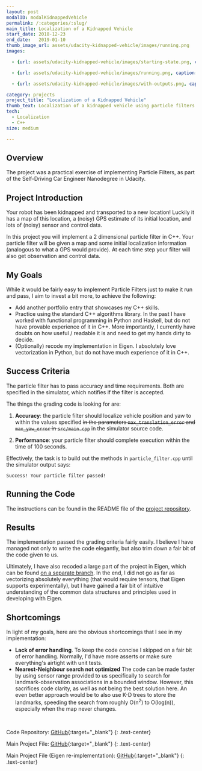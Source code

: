 ```yaml
---
layout: post
modalID: modalKidnappedVehicle
permalink: /:categories/:slug/
main_title: Localization of a Kidnapped Vehicle
start_date: 2018-12-23
end_date:   2019-01-10
thumb_image_url: assets/udacity-kidnapped-vehicle/images/running.png
images:

  - {url: assets/udacity-kidnapped-vehicle/images/starting-state.png, caption: "The starting state of the simulator. You can see the map landmarks as black circles and sensor measurements (distance, yaw) as green lines. There is also a blue vehicle as the ground truth and the blue circle that shows the estimated location of the vehicle.", id: starting-state}

  - {url: assets/udacity-kidnapped-vehicle/images/running.png, caption: "The view of the simulator as the programs are running. The vehicle will make approximately 2 laps around a set trajectory. The visual difference from the starting state is that now you can see blue lines, that show landmark associations - if the lines are blue, then an observed landmark was correctly associated with a known landmark in the map. Otherwise the lines would be bright red, which there are none in the image.", id: running}

  - {url: assets/udacity-kidnapped-vehicle/images/with-outputs.png, caption: "Here's an example of the outputs seen in the terminal as particle filter is running. You can see the average weight of the particles and the weight of the most likely particle.", id: with-outputs}

category: projects
project_title: "Localization of a Kidnapped Vehicle"
thumb_text: Localization of a kidnapped vehicle using particle filters
tech:
  - Localization
  - C++
size: medium

---
```


<div class="post-content-markdown">

## Overview
The project was a practical exercise of implementing Particle Filters, as part of the Self-Driving Car Engineer Nanodegree in Udacity.


## Project Introduction
Your robot has been kidnapped and transported to a new location! Luckily it has a map of this location, a (noisy) GPS estimate of its initial location, and lots of (noisy) sensor and control data.

In this project you will implement a 2 dimensional particle filter in C++. Your particle filter will be given a map and some initial localization information (analogous to what a GPS would provide). At each time step your filter will also get observation and control data.


## My Goals
While it would be fairly easy to implement Particle Filters just to make it run and pass, I aim to invest a bit more, to achieve the following:
* Add another portfolio entry that showcases my C++ skills.
* Practice using the standard C++ algorithms library. In the past I have worked with functional programming in Python and Haskell, but do not have provable experience of it in C++. More importantly, I currently have doubts on how useful / readable it is and need to get my hands dirty to decide.
* (Optionally) recode my implementation in Eigen. I absolutely love vectorization in Python, but do not have much experience of it in C++.


## Success Criteria
The particle filter has to pass accuracy and time requirements. Both are specified in the simulator, which notifies if the filter is accepted.

The things the grading code is looking for are:

1. **Accuracy**: the particle filter should localize vehicle position and yaw to within the values specified ~~in the parameters `max_translation_error` and `max_yaw_error` in `src/main.cpp`~~ in the simulator source code.

2. **Performance**: your particle filter should complete execution within the time of 100 seconds.

Effectively, the task is to build out the methods in `particle_filter.cpp` until the simulator output says:
```
Success! Your particle filter passed!
```

## Running the Code
The instructions can be found in the README file of the [project repository](https://github.com/LinasKo/CarND-Kidnapped-Vehicle-Project).


## Results
The implementation passed the grading criteria fairly easily. I believe I have managed not only to write the code elegantly, but also trim down a fair bit of the code given to us.

Ultimately, I have also recoded a large part of the project in Eigen, which can be found [on a separate branch](https://github.com/LinasKo/CarND-Kidnapped-Vehicle-Project/tree/eigen-implementation/src). In the end, I did not go as far as vectorizing absolutely everything (that would require tensors, that Eigen supports experimentally), but I have gained a fair bit of intuitive understanding of the common data structures and principles used in developing with Eigen.


## Shortcomings
In light of my goals, here are the obvious shortcomings that I see in my implementation:
* **Lack of error handling**. To keep the code concise I skipped on a fair bit of error handling. Normally, I'd have more asserts or make sure everything's airtight with unit tests.
* **Nearest-Neighbour search not optimized** The code can be made faster by using sensor range provided to us specifically to search for landmark-observation associations in a bounded window. However, this sacrifices code clarity, as well as not being the best solution here. An even better approach would be to also use K-D trees to store the landmarks, speeding the search from roughly O(n<sup>2</sup>) to O(log(n)), especially when the map never changes.

<br>

Code Repository: [GitHub](https://github.com/LinasKo/CarND-Kidnapped-Vehicle-Project){:target="_blank"}
{: .text-center}

Main Project File: [GitHub](https://github.com/LinasKo/CarND-Kidnapped-Vehicle-Project/blob/master/src/particle_filter.cpp){:target="_blank"}
{: .text-center}

Main Project File (Eigen re-implementation): [GitHub](https://github.com/LinasKo/CarND-Kidnapped-Vehicle-Project/tree/eigen-implementation/src/particle_filter.cpp){:target="_blank"}
{: .text-center}

</div>
